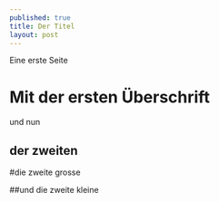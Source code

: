 ```yaml
---
published: true
title: Der Titel
layout: post
---
```

Eine erste Seite
# Mit der ersten Überschrift

und nun

## der zweiten

#die zweite grosse

##und die zweite kleine